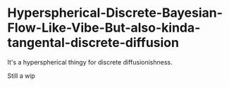 # Hyperspherical-Discrete-Bayesian-Flow-Like-Vibe-But-also-kinda-tangental-discrete-diffusion
It's a hyperspherical thingy for discrete diffusionishness.

Still a wip
